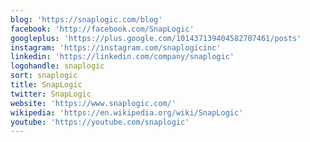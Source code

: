 ```yaml
---
blog: 'https://snaplogic.com/blog'
facebook: 'http://facebook.com/SnapLogic'
googleplus: 'https://plus.google.com/101437139404582707461/posts'
instagram: 'https://instagram.com/snaplogicinc'
linkedin: 'https://linkedin.com/company/snaplogic'
logohandle: snaplogic
sort: snaplogic
title: SnapLogic
twitter: SnapLogic
website: 'https://www.snaplogic.com/'
wikipedia: 'https://en.wikipedia.org/wiki/SnapLogic'
youtube: 'https://youtube.com/snaplogic'
---
```

